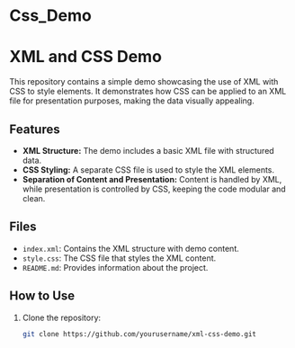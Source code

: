 # Css_Demo

# XML and CSS Demo

This repository contains a simple demo showcasing the use of XML with CSS to style elements. It demonstrates how CSS can be applied to an XML file for presentation purposes, making the data visually appealing.

## Features

- **XML Structure:** The demo includes a basic XML file with structured data.
- **CSS Styling:** A separate CSS file is used to style the XML elements.
- **Separation of Content and Presentation:** Content is handled by XML, while presentation is controlled by CSS, keeping the code modular and clean.

## Files

- `index.xml`: Contains the XML structure with demo content.
- `style.css`: The CSS file that styles the XML content.
- `README.md`: Provides information about the project.

## How to Use

1. Clone the repository:
   ```bash
   git clone https://github.com/yourusername/xml-css-demo.git
